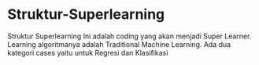 # Struktur-Superlearning
Struktur Superlearning
Ini adalah coding yang akan menjadi Super Learner. Learning algoritmanya adalah Traditional Machine Learning.
Ada dua kategori cases yaitu untuk Regresi dan Klasifikasi
